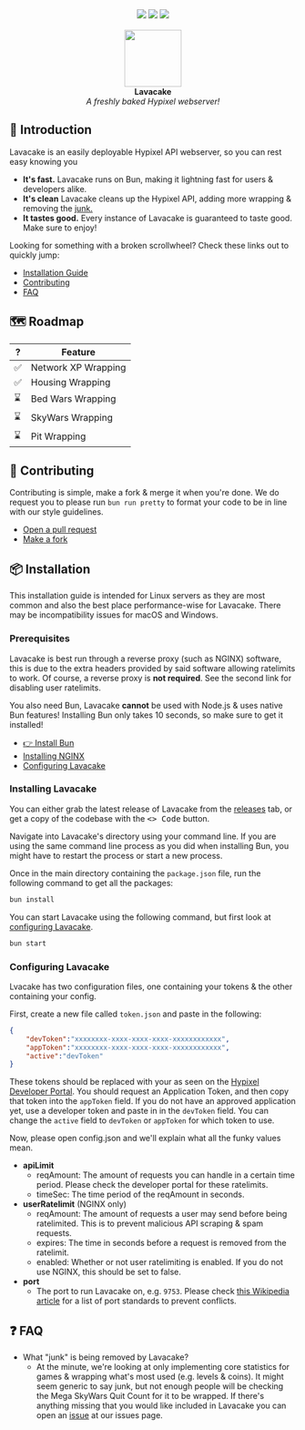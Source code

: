 <div align="center">
    <img src="https://img.shields.io/badge/made%20for-bun-peru">
    <img src="https://img.shields.io/badge/license-Apache_2.0-blue">
    <img src="https://img.shields.io/github/stars/NoahTheNerd/lavacake">
    <br/><br/>
    <img src="https://cdn.discordapp.com/attachments/1071274344019398748/1153760402799349760/lavacake.png" height="100">
    <br/>
    <b>Lavacake</b><br>
    <i>A freshly baked Hypixel webserver!</i>
</div>

## 🍰 Introduction
Lavacake is an easily deployable Hypixel API webserver, so you can rest easy knowing you
- **It's fast.** Lavacake runs on Bun, making it lightning fast for users & developers alike.
- **It's clean** Lavacake cleans up the Hypixel API, adding more wrapping & removing the [junk.](#-faq)
- **It tastes good.** Every instance of Lavacake is guaranteed to taste good. Make sure to enjoy!

Looking for something with a broken scrollwheel? Check these links out to quickly jump:

- [Installation Guide](#-installation)
- [Contributing](#-contributing)
- [FAQ](#-faq)

## 🗺️ Roadmap
|  ?  | Feature                |
| --- | ---------------------- |
| ✅ | Network XP Wrapping
| ✅ | Housing Wrapping
| ⌛ | Bed Wars Wrapping
| ⌛ | SkyWars Wrapping
| ⌛ | Pit Wrapping

## 💖 Contributing
Contributing is simple, make a fork & merge it when you're done. We do request you to please run `bun run pretty` to format your code to be in line with our style guidelines.

- [Open a pull request](/pulls)
- [Make a fork](/fork)

## 📦 Installation
This installation guide is intended for Linux servers as they are most common and also the best place performance-wise for Lavacake. There may be incompatibility issues for macOS and Windows.

### Prerequisites
Lavacake is best run through a reverse proxy (such as NGINX) software, this is due to the extra headers provided by said software allowing ratelimits to work. Of course, a reverse proxy is **not required**. See the second link for disabling user ratelimits.

You also need Bun, Lavacake **cannot** be used with Node.js & uses native Bun features! Installing Bun only takes 10 seconds, so make sure to get it installed!

- [👉 Install Bun](https://bun.sh/)
- [Installing NGINX](https://ubuntu.com/tutorials/install-and-configure-nginx)
- [Configuring Lavacake](#configuring-lavacake)

### Installing Lavacake
You can either grab the latest release of Lavacake from the [releases](/releases) tab, or get a copy of the codebase with the <kbd><> Code</kbd> button.

Navigate into Lavacake's directory using your command line. If you are using the same command line process as you did when installing Bun, you might have to restart the process or start a new process.

Once in the main directory containing the `package.json` file, run the following command to get all the packages:

```bash
bun install
```

You can start Lavacake using the following command, but first look at [configuring Lavacake](#configuring-lavacake).

```bash
bun start
```

### Configuring Lavacake
Lvacake has two configuration files, one containing your tokens & the other containing your config.

First, create a new file called `token.json` and paste in the following:

```json
{
    "devToken":"xxxxxxxx-xxxx-xxxx-xxxx-xxxxxxxxxxxx",
    "appToken":"xxxxxxxx-xxxx-xxxx-xxxx-xxxxxxxxxxxx",
    "active":"devToken"
}
```

These tokens should be replaced with your as seen on the [Hypixel Developer Portal](https://developer.hypixel.net/). You should request an Application Token, and then copy that token into the `appToken` field. If you do not have an approved application yet, use a developer token and paste in in the `devToken` field. You can change the `active` field to `devToken` or `appToken` for which token to use.

Now, please open config.json and we'll explain what all the funky values mean.

- **apiLimit**
    - reqAmount: The amount of requests you can handle in a certain time period. Please check the developer portal for these ratelimits.
    - timeSec: The time period of the reqAmount in seconds.
- **userRatelimit** (NGINX only)
    - reqAmount: The amount of requests a user may send before being ratelimited. This is to prevent malicious API scraping & spam requests.
    - expires: The time in seconds before a request is removed from the ratelimit.
    - enabled: Whether or not user ratelimiting is enabled. If you do not use NGINX, this should be set to false.
- **port**
    - The port to run Lavacake on, e.g. `9753`. Please check [this Wikipedia article](https://en.wikipedia.org/wiki/List_of_TCP_and_UDP_port_numbers) for a list of port standards to prevent conflicts.

## ❓ FAQ
- What "junk" is being removed by Lavacake?
    - At the minute, we're looking at only implementing core statistics for games & wrapping what's most used (e.g. levels & coins). It might seem generic to say junk, but not enough people will be checking the Mega SkyWars Quit Count for it to be wrapped. If there's anything missing that you would like included in Lavacake you can open an [issue](/issues) at our issues page.
